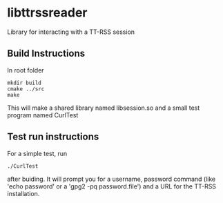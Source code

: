 libttrssreader
==============

Library for interacting with a TT-RSS session

Build Instructions
-----------------

In root folder

```
mkdir build
cmake ../src
make
```

This will make a shared library named libsession.so and a small test program named CurlTest

Test run instructions
---------------------

For a simple test, run 
```
./CurlTest 
```
after buiding.  It will prompt you for a username, password command (like 'echo password' or a 'gpg2 -pq password.file') and a URL for the TT-RSS installation.
